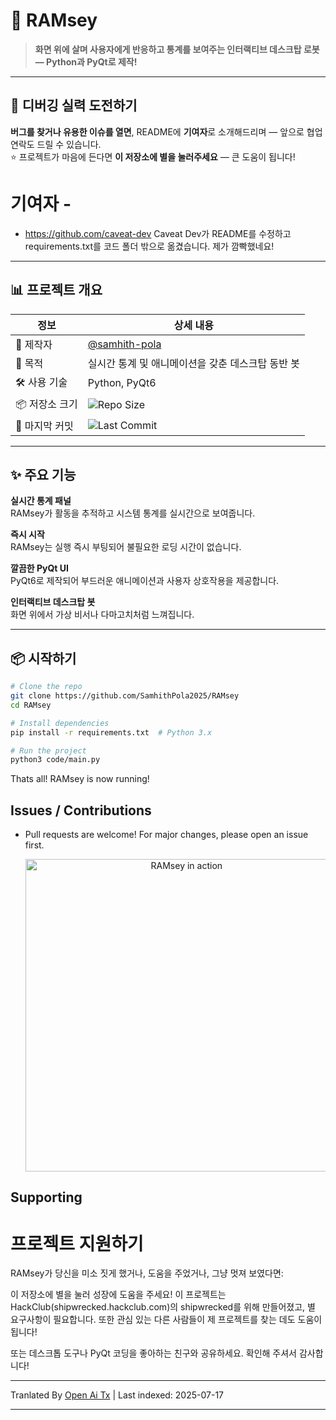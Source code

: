 ﻿
# 🤖 RAMsey

> **화면 위에 살며 사용자에게 반응하고 통계를 보여주는 인터랙티브 데스크탑 로봇 — Python과 PyQt로 제작!**

---

## 🚀 디버깅 실력 도전하기  
**버그를 찾거나 유용한 이슈를 열면**, README에 **기여자**로 소개해드리며 — 앞으로 협업 연락도 드릴 수 있습니다.  
⭐ 프로젝트가 마음에 든다면 **이 저장소에 별을 눌러주세요** — 큰 도움이 됩니다!

# 기여자 -
- https://github.com/caveat-dev
Caveat Dev가 README를 수정하고 requirements.txt를 코드 폴더 밖으로 옮겼습니다. 제가 깜빡했네요!
---

## 📊 프로젝트 개요

| 정보             | 상세 내용                                             |
|------------------|------------------------------------------------------|
| 👤 제작자        | [@samhith-pola](https://github.com/Githubuser1122bruh) |
| 🧠 목적          | 실시간 통계 및 애니메이션을 갖춘 데스크탑 동반 봇      |
| 🛠️ 사용 기술     | Python, PyQt6                                        |
| 📦 저장소 크기   | ![Repo Size](https://img.shields.io/github/repo-size/Githubuser1122bruh/RAMsey) |
| 📅 마지막 커밋   | ![Last Commit](https://img.shields.io/github/last-commit/Githubuser1122bruh/RAMsey) |

---

## ✨ 주요 기능

 **실시간 통계 패널**  
RAMsey가 활동을 추적하고 시스템 통계를 실시간으로 보여줍니다.

 **즉시 시작**  
RAMsey는 실행 즉시 부팅되어 불필요한 로딩 시간이 없습니다.

 **깔끔한 PyQt UI**  
PyQt6로 제작되어 부드러운 애니메이션과 사용자 상호작용을 제공합니다.

 **인터랙티브 데스크탑 봇**  
화면 위에서 가상 비서나 다마고치처럼 느껴집니다.

---

## 📦 시작하기

```bash
# Clone the repo
git clone https://github.com/SamhithPola2025/RAMsey
cd RAMsey

# Install dependencies
pip install -r requirements.txt  # Python 3.x

# Run the project
python3 code/main.py
```
Thats all! RAMsey is now running!

## Issues / Contributions

- Pull requests are welcome! For major changes, please open an issue first.

  <div align="center">
    <img src="https://raw.githubusercontent.com/SamhithPola2025/RAMsey/main/code/images/Demo.gif" alt="RAMsey in action" width="500">
  </div>

## Supporting
# 프로젝트 지원하기

RAMsey가 당신을 미소 짓게 했거나, 도움을 주었거나, 그냥 멋져 보였다면:

이 저장소에 별을 눌러 성장에 도움을 주세요! 이 프로젝트는 HackClub(shipwrecked.hackclub.com)의 shipwrecked를 위해 만들어졌고, 별 요구사항이 필요합니다. 또한 관심 있는 다른 사람들이 제 프로젝트를 찾는 데도 도움이 됩니다!

또는 데스크톱 도구나 PyQt 코딩을 좋아하는 친구와 공유하세요.
확인해 주셔서 감사합니다!


---

Tranlated By [Open Ai Tx](https://github.com/OpenAiTx/OpenAiTx) | Last indexed: 2025-07-17

---
